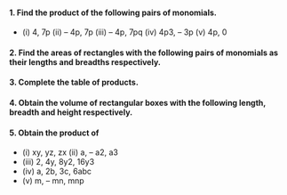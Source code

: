 #### 1. Find the product of the following pairs of monomials.
* (i) 4, 7p (ii) – 4p, 7p (iii) – 4p, 7pq (iv) 4p3, – 3p (v) 4p, 0
#### 2. Find the areas of rectangles with the following pairs of monomials as their lengths and breadths respectively.
#### 3. Complete the table of products.
#### 4. Obtain the volume of rectangular boxes with the following length, breadth and height respectively.
#### 5. Obtain the product of
* (i) xy, yz, zx (ii) a, – a2, a3
* (iii) 2, 4y, 8y2, 16y3
* (iv) a, 2b, 3c, 6abc 
* (v) m, – mn, mnp
